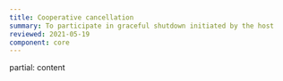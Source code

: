 ```yaml
---
title: Cooperative cancellation
summary: To participate in graceful shutdown initiated by the host
reviewed: 2021-05-19
component: core
---
```


partial: content

